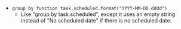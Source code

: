 <!-- placeholder to force blank line before included text -->

- ```group by function task.scheduled.format("YYYY-MM-DD dddd")```
    - Like "group by task.scheduled", except it uses an empty string instead of "No scheduled date" if there is no scheduled date.


<!-- placeholder to force blank line after included text -->
